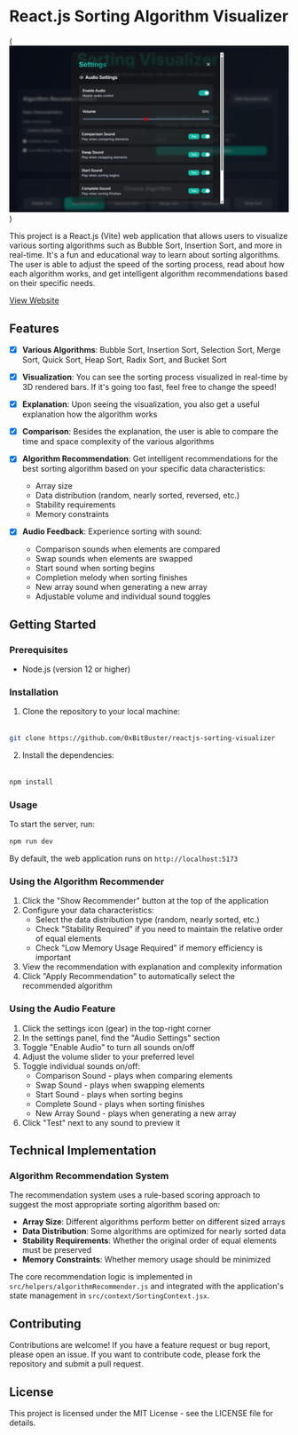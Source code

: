 
# React.js Sorting Algorithm Visualizer

 (![Image text](image.png))

This project is a React.js (Vite) web application that allows users to visualize various sorting algorithms such as Bubble Sort, Insertion Sort, and more in real-time. It's a fun and educational way to learn about sorting algorithms. The user is able to adjust the speed of the sorting process, read about how each algorithm works, and get intelligent algorithm recommendations based on their specific needs.

<a href="https://sort-sonic-ai-sorting-visualize.vercel.app">View Website</a>

## Features

-  [x]  **Various Algorithms**: Bubble Sort, Insertion Sort, Selection Sort, Merge Sort, Quick Sort, Heap Sort, Radix Sort, and Bucket Sort

-  [x]  **Visualization**: You can see the sorting process visualized in real-time by 3D rendered bars. If it's going too fast, feel free to change the speed!

-  [x]  **Explanation**: Upon seeing the visualization, you also get a useful explanation how the algorithm works

-  [x]  **Comparison**: Besides the explanation, the user is able to compare the time and space complexity of the various algorithms

-  [x]  **Algorithm Recommendation**: Get intelligent recommendations for the best sorting algorithm based on your specific data characteristics:
   - Array size
   - Data distribution (random, nearly sorted, reversed, etc.)
   - Stability requirements
   - Memory constraints

-  [x]  **Audio Feedback**: Experience sorting with sound:
   - Comparison sounds when elements are compared
   - Swap sounds when elements are swapped
   - Start sound when sorting begins
   - Completion melody when sorting finishes
   - New array sound when generating a new array
   - Adjustable volume and individual sound toggles


## Getting Started

### Prerequisites

- Node.js (version 12 or higher)
  

### Installation

1. Clone the repository to your local machine:

```bash

git clone https://github.com/0xBitBuster/reactjs-sorting-visualizer

```

2. Install the dependencies:
```bash

npm install

```
  

### Usage

To start the server, run:

```bash
npm run dev
```

By default, the web application runs on `http://localhost:5173`

### Using the Algorithm Recommender

1. Click the "Show Recommender" button at the top of the application
2. Configure your data characteristics:
   - Select the data distribution type (random, nearly sorted, etc.)
   - Check "Stability Required" if you need to maintain the relative order of equal elements
   - Check "Low Memory Usage Required" if memory efficiency is important
3. View the recommendation with explanation and complexity information
4. Click "Apply Recommendation" to automatically select the recommended algorithm

### Using the Audio Feature

1. Click the settings icon (gear) in the top-right corner
2. In the settings panel, find the "Audio Settings" section
3. Toggle "Enable Audio" to turn all sounds on/off
4. Adjust the volume slider to your preferred level
5. Toggle individual sounds on/off:
   - Comparison Sound - plays when comparing elements
   - Swap Sound - plays when swapping elements
   - Start Sound - plays when sorting begins
   - Complete Sound - plays when sorting finishes
   - New Array Sound - plays when generating a new array
6. Click "Test" next to any sound to preview it

  

## Technical Implementation

### Algorithm Recommendation System

The recommendation system uses a rule-based scoring approach to suggest the most appropriate sorting algorithm based on:

- **Array Size**: Different algorithms perform better on different sized arrays
- **Data Distribution**: Some algorithms are optimized for nearly sorted data
- **Stability Requirements**: Whether the original order of equal elements must be preserved
- **Memory Constraints**: Whether memory usage should be minimized

The core recommendation logic is implemented in `src/helpers/algorithmRecommender.js` and integrated with the application's state management in `src/context/SortingContext.jsx`.

## Contributing

Contributions are welcome! If you have a feature request or bug report, please open an issue. If you want to contribute code, please fork the repository and submit a pull request.

## License

This project is licensed under the MIT License - see the LICENSE file for details.
